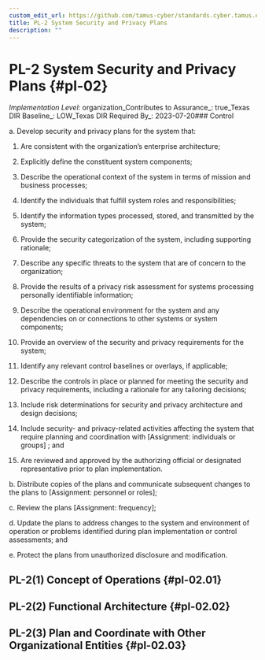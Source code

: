 ```yaml
---
custom_edit_url: https://github.com/tamus-cyber/standards.cyber.tamus.edu/tree/main/static/content/tamus.edu/TAMUS_profile.xml
title: PL-2 System Security and Privacy Plans
description: ""
---
```


# PL-2 System Security and Privacy Plans {#pl-02}

_Implementation Level_: organization_Contributes to Assurance_: true_Texas DIR Baseline_: LOW_Texas DIR Required By_: 2023-07-20### Control

a. Develop security and privacy plans for the system that:

1. Are consistent with the organization’s enterprise architecture;

2. Explicitly define the constituent system components;

3. Describe the operational context of the system in terms of mission and business processes;

4. Identify the individuals that fulfill system roles and responsibilities;

5. Identify the information types processed, stored, and transmitted by the system;

6. Provide the security categorization of the system, including supporting rationale;

7. Describe any specific threats to the system that are of concern to the organization;

8. Provide the results of a privacy risk assessment for systems processing personally identifiable information;

9. Describe the operational environment for the system and any dependencies on or connections to other systems or system components;

10. Provide an overview of the security and privacy requirements for the system;

11. Identify any relevant control baselines or overlays, if applicable;

12. Describe the controls in place or planned for meeting the security and privacy requirements, including a rationale for any tailoring decisions;

13. Include risk determinations for security and privacy architecture and design decisions;

14. Include security- and privacy-related activities affecting the system that require planning and coordination with [Assignment: individuals or groups] ; and

15. Are reviewed and approved by the authorizing official or designated representative prior to plan implementation.

b. Distribute copies of the plans and communicate subsequent changes to the plans to [Assignment: personnel or roles];

c. Review the plans [Assignment: frequency];

d. Update the plans to address changes to the system and environment of operation or problems identified during plan implementation or control assessments; and

e. Protect the plans from unauthorized disclosure and modification.

## PL-2(1) Concept of Operations {#pl-02.01}

## PL-2(2) Functional Architecture {#pl-02.02}

## PL-2(3) Plan and Coordinate with Other Organizational Entities {#pl-02.03}

